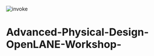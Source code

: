 ![invoke](https://user-images.githubusercontent.com/25617965/144751002-c0b6c6fa-e975-486f-856d-d5ac986a1660.jpg)
# Advanced-Physical-Design-OpenLANE-Workshop-
